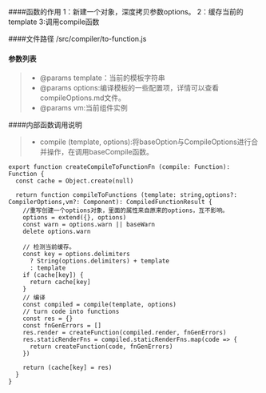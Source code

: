 ####函数的作用
    1：新建一个对象，深度拷贝参数options。
    2：缓存当前的template
    3:调用compile函数

####文件路径
    /src/compiler/to-function.js
    
#### 参数列表
>* @params template：当前的模板字符串
>* @params options:编译模板的一些配置项，详情可以查看compileOptions.md文件。
>* @params vm:当前组件实例

####内部函数调用说明
>* compile (template, options):将baseOption与CompileOptions进行合并操作，在调用baseCompile函数。

```
export function createCompileToFunctionFn (compile: Function): Function {
  const cache = Object.create(null)

  return function compileToFunctions (template: string,options?: CompilerOptions,vm?: Component): CompiledFunctionResult {
    //重写创建一个options对象，里面的属性来自原来的options，互不影响。
    options = extend({}, options)
    const warn = options.warn || baseWarn
    delete options.warn

    // 检测当前缓存。
    const key = options.delimiters
      ? String(options.delimiters) + template
      : template
    if (cache[key]) {
      return cache[key]
    }
    // 编译
    const compiled = compile(template, options)
    // turn code into functions
    const res = {}
    const fnGenErrors = []
    res.render = createFunction(compiled.render, fnGenErrors)
    res.staticRenderFns = compiled.staticRenderFns.map(code => {
      return createFunction(code, fnGenErrors)
    })

    return (cache[key] = res)
  }
}
```